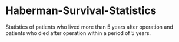 # Haberman-Survival-Statistics
Statistics of patients who lived more than 5 years after operation and patients who died after operation within a period of 5 years.
